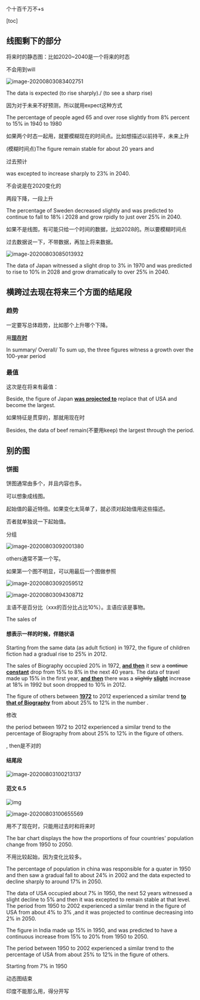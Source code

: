 个十百千万不+s

[toc]

## 线图剩下的部分

将来时的静态图：比如2020~2040是一个将来的时态

不会用到will

![image-20200803083402751](C:\Users\UncleDong\AppData\Roaming\Typora\typora-user-images\image-20200803083402751.png)



The data is expected (to rise sharply)./ (to see a sharp rise)

因为对于未来不好预测，所以就用expect这种方式

The percentage of people aged 65 and over rose slightly from 8% percent to 15% in 1940 to 1980



如果两个时态一起用，就要模糊现在的时间点。比如想描述以前持平，未来上升

(模糊时间点)The figure remain stable for about 20 years and 

过去预计

was excepted to increase sharply to 23% in 2040.

不会说是在2020变化的



两段下降，一段上升

The percentage of Sweden decreased slightly and was predicted to continue to fall to 18% i  2028 and grow rpidly to just over 25% in 2040.

如果不是线图，有可能只给一个时间的数据，比如2028的。所以要模糊时间点

过去数据说一下，不带数据，再加上将来数据。

![image-20200803085013932](C:\Users\UncleDong\AppData\Roaming\Typora\typora-user-images\image-20200803085013932.png)



The data of Japan witnessed a slight drop to 3% in 1970 and was predicted to rise to 10% in 2028 and grow dramatically to over 25% in 2040.



## 横跨过去现在将来三个方面的结尾段

### 趋势

一定要写总体趋势，比如那个上升哪个下降。

用<u>**现在时**</u>

In summary/ Overall/ To sum up, the three figures witness a growth over the 100-year period 

### 最值

这次是在将来有最值：

Beside, the figure of Japan **<u>was projected to</u>** replace that of USA and become the largest.

如果特征是贯穿的，那就用现在时

Besides, the data of beef remain(不要用keep) the largest through the period. 



## 别的图

### 饼图

饼图通常由多个，并且内容也多。

可以想象成线图。



起始值的最近特倍。如果变化太简单了，就必须对起始值用这些描述。

否者就单独说一下起始值。



分组



![image-20200803092001380](C:\Users\UncleDong\AppData\Roaming\Typora\typora-user-images\image-20200803092001380.png)

others通常不第一个写。

如果第一个图不明显，可以用最后一个图做参照

![image-20200803092059512](C:\Users\UncleDong\AppData\Roaming\Typora\typora-user-images\image-20200803092059512.png)





![image-20200803094308712](C:\Users\UncleDong\AppData\Roaming\Typora\typora-user-images\image-20200803094308712.png)



主语不是百分比（xxx的百分比占比10%）。主语应该是事物。

The sales of 

#### 想表示一样的时候，伴随状语

Starting from the same data (as adult fiction) in 1972, the figure of children fiction had a gradual rise to 25% in 2012.



The sales of Biography occupied 20% in 1972, **<u>and then</u>** it sew a ~~continue~~  **<u>constant</u>** drop from 15% to 8% in the next 40 years. The data of travel  made up 15% in the first year, **<u>and then</u>** there was a ~~slightly~~ **<u>slight</u>** increase  at 18% in 1992  but soon dropped to 10% in 2012.



 The figure of others between **<u>1972</u>** to 2012  experienced  a similar trend **<u>to that of Biography</u>**  from about 25% to 12% in the number .

修改

 the period between 1972 to 2012 experienced a similar trend to the percentage of Biography from about 25% to 12% in the figure of others.



, then是不对的

#### 结尾段

![image-20200803100213137](C:\Users\UncleDong\AppData\Roaming\Typora\typora-user-images\image-20200803100213137.png)

#### 范文 6.5

![img](file:///E:\QQ数据\1758322248\Image\Group2\A~\L%\A~L%KL{L]%Z]0{XNQ]M`4[I.jpg)



![image-20200803100655569](C:\Users\UncleDong\AppData\Roaming\Typora\typora-user-images\image-20200803100655569.png)



用不了现在时，只能用过去时和将来时

The bar chart displays the how the proportions of four countries' population change from 1950 to 2050. 

不用比较起始，因为变化比较多。



The percentage of population in china was responsible for a quater in 1950 and then saw a gradual fall to about 24% in 2002 and the data expected to decline sharply to around 17% in 2050.



The data of USA occupied about 7% in 1950, the next 52 years witnessed a slight decline to 5% and then it was excepted to remain stable at that level.  The period from 1950 to 2002 experienced a similar trend in the figure of USA from about 4% to 3% ,and it was projected to continue decreasing into 2% in 2050.

The figure in India made up 15% in 1950, and was predicted to have a continuous increase from 15% to 20% from 1950 to 2050.





The period between 1950 to 2002 experienced a similar trend to the percentage of USA from about 25% to 12% in the figure of others.





Starting from 7% in 1950



动态图结束

印度不能那么用，得分开写